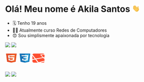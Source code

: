 <h1>Olá! Meu nome é Akila Santos <img src="https://github.com/Aky3/Aky3/blob/main/Hi.gif" width="25" ></h1>

 - 🗓️ Tenho 19 anos
 - 👩‍🎓 Atualmente curso Redes de Computadores
 - 😍 Sou simplismente apaixonada por tecnologia
 
 <img height="180em" src="https://github-readme-stats.vercel.app/api?username=Aky3&show_icons=true&theme=radical&include_all_commits=true&count_private=true"/>
  <img height="180em" src="https://github-readme-stats.vercel.app/api/top-langs/?username=Aky3&layout=compact&langs_count=7&theme=radical"/>
</div>

<div style="display: inline_block"><br>
<img align="center" alt="Aky3-HTML" height="30" width="40" src="https://raw.githubusercontent.com/devicons/devicon/master/icons/html5/html5-original.svg">
<img align="center" alt="Aky3-CSS" height="30" width="40" src="https://raw.githubusercontent.com/devicons/devicon/master/icons/css3/css3-original.svg">
<img align="center" alt="Aky3-LARAVEL" height="30" width="40" src="https://github.com/devicons/devicon/blob/master/icons/laravel/laravel-plain.svg">
 
 ##
 <a href = "mailto:santosakila7@gmail.com"><img src="https://img.shields.io/badge/-Gmail-%23333?style=for-the-badge&logo=gmail&logoColor=white" target="_blank"></a>
  <a href="www.linkedin.com/in/akila-sousa-santos-99991b1bb" target="_blank"><img src="https://img.shields.io/badge/-LinkedIn-%230077B5?style=for-the-badge&logo=linkedin&logoColor=white" target="_blank"></a> 
